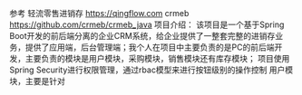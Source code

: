 参考
	轻流零售进销存 https://qingflow.com
	crmeb https://github.com/crmeb/crmeb_java
项目介绍：
	该项目是一个基于Spring Boot开发的前后端分离的企业CRM系统，给企业提供了一整套完整的进销存业务，提供了应用端，后台管理端；我个人在项目中主要负责的是PC的前后端开发，主要负责的模块是用户模块，采购模块，销售模块还有库存模块；
	项目使用Spring Security进行权限管理，通过rbac模型来进行按钮级别的操作控制
	用户模块，主要是针对